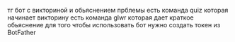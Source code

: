 тг бот с викториной и обьяснением прблемы
есть команда quiz которая начинает викторину
есть команда glwr которая дает краткое обьяснение 
для того чтобы использовать бот нужно создать токен из BotFather

